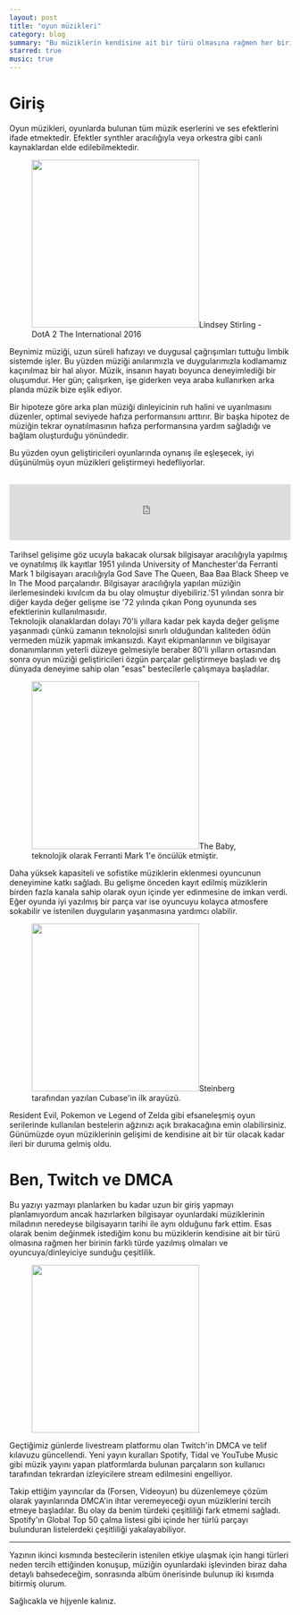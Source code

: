 ```yaml
---
layout: post
title: "oyun müzikleri"
category: blog
summary: "Bu müziklerin kendisine ait bir türü olmasına rağmen her birinin farklı türde yazılmış olmaları ve oyuncuya/dinleyiciye sunduğu çeşitlilik dinleyici için bir nimet."
starred: true
music: true
---
```


# Giriş

Oyun müzikleri, oyunlarda bulunan tüm müzik eserlerini ve ses efektlerini ifade etmektedir. Efektler synthler aracılığıyla veya orkestra gibi canlı kaynaklardan elde edilebilmektedir. 

<figure><img src="https://i.ytimg.com/vi/NFpX-1VXvF0/maxresdefault.jpg" height="300"/>Lindsey Stirling - DotA 2 The International 2016</figure>

Beynimiz müziği, uzun süreli hafızayı ve duygusal çağrışımları tuttuğu limbik sistemde işler. Bu yüzden müziği anılarımızla ve duygularımızla kodlamamız kaçınılmaz bir hal alıyor. Müzik, insanın hayatı boyunca deneyimlediği bir oluşumdur. Her gün; çalışırken, işe giderken veya araba kullanırken arka planda müzik bize eşlik ediyor.

Bir hipoteze göre arka plan müziği dinleyicinin ruh halini ve uyarılmasını düzenler, optimal seviyede hafıza performansını arttırır. Bir başka hipotez de müziğin tekrar oynatılmasının hafıza performansına yardım sağladığı ve bağlam oluşturduğu yönündedir. 

Bu yüzden oyun geliştiricileri oyunlarında oynanış ile eşleşecek, iyi düşünülmüş oyun müzikleri geliştirmeyi hedefliyorlar.

<br>
<iframe width="100%" height="100" scrolling="no" frameborder="no" src="https://w.soundcloud.com/player/?url=http%3A%2F%2Fapi.soundcloud.com%2Ftracks%2F7454017%3Fsecret_token%3Ds-NKOm6&auto_play=false&hide_related=false&visual=false&show_comments=false&color=false&show_user=false&show_reposts=false"></iframe>
<br>
<br>
Tarihsel gelişime göz ucuyla bakacak olursak bilgisayar aracılığıyla yapılmış ve oynatılmış ilk kayıtlar 1951 yılında University of Manchester'da Ferranti Mark 1 bilgisayarı aracılığıyla God Save The Queen, Baa Baa Black Sheep ve In The Mood parçalarıdır. Bilgisayar aracılığıyla yapılan müziğin ilerlemesindeki kıvılcım da bu olay olmuştur diyebiliriz.'51 yılından sonra bir diğer kayda değer gelişme ise '72 yılında çıkan Pong oyununda ses efektlerinin kullanılmasıdır.
<br>
Teknolojik olanaklardan dolayı 70'li yıllara kadar pek kayda değer gelişme yaşanmadı çünkü zamanın teknolojisi sınırlı olduğundan kaliteden ödün vermeden müzik yapmak imkansızdı. Kayıt ekipmanlarının ve bilgisayar donanımlarının yeterli düzeye gelmesiyle beraber 80'li yılların ortasından sonra oyun müziği geliştiricileri özgün parçalar geliştirmeye başladı ve dış dünyada deneyime sahip olan "esas" bestecilerle çalışmaya başladılar.

<figure><img src="https://cdn.mos.cms.futurecdn.net/47119ff60e086ff3a143ff9ec3231e73-970-80.jpg.webp" height="300"/>The Baby, teknolojik olarak Ferranti Mark 1'e öncülük etmiştir. </figure>

Daha yüksek kapasiteli ve sofistike müziklerin eklenmesi oyuncunun deneyimine katkı sağladı. Bu gelişme önceden kayıt edilmiş müziklerin birden fazla kanala sahip olarak oyun içinde yer edinmesine de imkan verdi. Eğer oyunda iyi yazılmış bir parça var ise oyuncuyu kolayca atmosfere sokabilir ve istenilen duyguların yaşanmasına yardımcı olabilir.

<figure><img src="https://cdn.mos.cms.futurecdn.net/990f0c2bc62be442c89ef40cd5fb8611-970-80.jpg.webp" height="300"/>Steinberg tarafından yazılan Cubase'in ilk arayüzü. </figure>

Resident Evil, Pokemon ve Legend of Zelda gibi efsaneleşmiş oyun serilerinde kullanılan bestelerin ağzınızı açık bırakacağına emin olabilirsiniz. Günümüzde oyun müziklerinin gelişimi de kendisine ait bir tür olacak kadar ileri bir duruma gelmiş oldu.

# Ben, Twitch ve DMCA

Bu yazıyı yazmayı planlarken bu kadar uzun bir giriş yapmayı planlamıyordum ancak hazırlarken bilgisayar oyunlardaki müziklerinin miladının neredeyse bilgisayarın tarihi ile aynı olduğunu fark ettim. Esas olarak benim değinmek istediğim konu bu müziklerin kendisine ait bir türü olmasına rağmen her birinin farklı türde yazılmış olmaları ve oyuncuya/dinleyiciye sunduğu çeşitlilik.

<figure><img src="https://talkinginfluence.com/wp-content/uploads/2020/06/How-Twitchs-DMCA-Emergency-Could-Benefit-the-Platform%E2%80%99s-Creators.jpg" height="300"/></figure>

Geçtiğimiz günlerde livestream platformu olan Twitch'in DMCA ve telif kılavuzu güncellendi. Yeni yayın kuralları Spotify, Tidal ve YouTube Music gibi müzik yayını yapan platformlarda bulunan parçaların son kullanıcı tarafından tekrardan izleyicilere stream edilmesini engelliyor. 

Takip ettiğim yayıncılar da (Forsen, Videoyun) bu düzenlemeye çözüm olarak yayınlarında DMCA'in ihtar veremeyeceği oyun müziklerini tercih etmeye başladılar. Bu olay da benim türdeki çeşitliliği fark etmemi sağladı. Spotify'ın Global Top 50 çalma listesi gibi içinde her türlü parçayı bulunduran listelerdeki çeşitliliği yakalayabiliyor.

---

Yazının ikinci kısmında bestecilerin istenilen etkiye ulaşmak için hangi türleri neden tercih ettiğinden konuşup, müziğin oyunlardaki işlevinden biraz daha detaylı bahsedeceğim, sonrasında albüm önerisinde bulunup iki kısımda bitirmiş olurum.

Sağlıcakla ve hijyenle kalınız.
